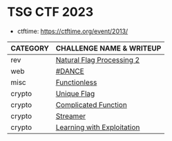# TSG CTF 2023

- ctftime: https://ctftime.org/event/2013/

| CATEGORY | CHALLENGE NAME & WRITEUP                                           |
| :------- | :----------------------------------------------------------------- |
| rev      | [Natural Flag Processing 2](rev-natural-flag-processing-2.md)      |
| web      | [#DANCE](web-dance.md)                                             |
| misc     | [Functionless](misc-functionless.md)                               |
| crypto   | [Unique Flag](crypto-unique-flag.md)                               |
| crypto   | [Complicated Function](crypto-complicated-function.md)             |
| crypto   | [Streamer](crypto-streamer.md)                                     |
| crypto   | [Learning with Exploitation](crypto-learning-with-exploitation.md) |
